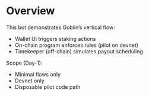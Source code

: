 # Overview
This bot demonstrates Goblin’s vertical flow:
- Wallet UI triggers staking actions
- On-chain program enforces rules (pilot on devnet)
- Timekeeper (off-chain) simulates payout scheduling

Scope (Day-1):
- Minimal flows only
- Devnet only
- Disposable pilot code path
